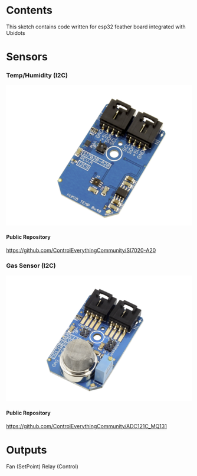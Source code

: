 # Contents
This sketch contains code written for esp32 feather board integrated with Ubidots

# Sensors
### Temp/Humidity (I2C)

[![SI7020-A20](SI7020-A20_I2CS.png)](https://www.controleverything.com/content/Humidity?sku=SI7020-A20_I2CS)

#### Public Repository
https://github.com/ControlEverythingCommunity/SI7020-A20

### Gas Sensor (I2C)
[![ADC121C_MQ131](ADC121C_I2CGAS_MQ131.png)](https://www.controleverything.com/content/Gas?sku=ADC121C_I2CGAS_MQ131)
#### Public Repository
https://github.com/ControlEverythingCommunity/ADC121C_MQ131


# Outputs
Fan (SetPoint)
Relay (Control)
